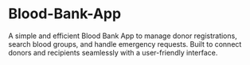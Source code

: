 # Blood-Bank-App
A simple and efficient Blood Bank App to manage donor registrations, search blood groups, and handle emergency requests. Built to connect donors and recipients seamlessly with a user-friendly interface.
